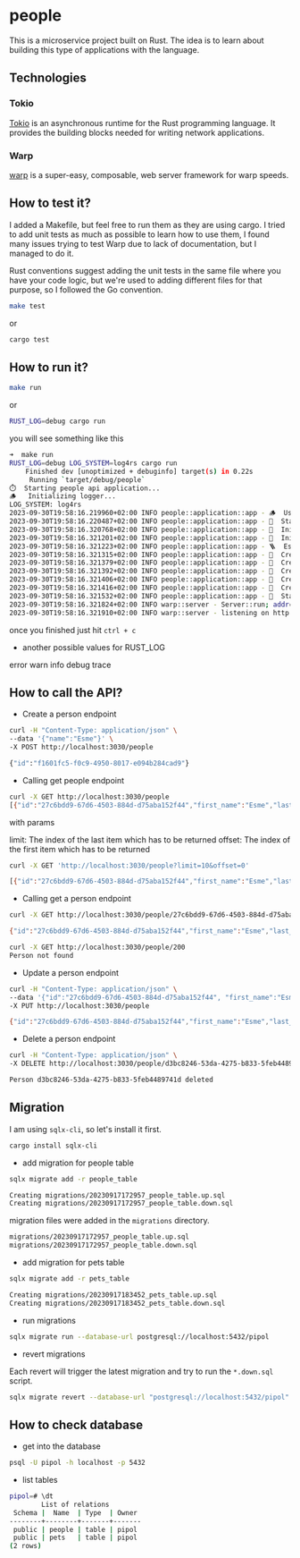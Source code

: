 # people

This is a microservice project built on Rust. The idea is to learn about building this type of applications with the language.

## Technologies

### Tokio
[Tokio](https://tokio.rs) is an asynchronous runtime for the Rust programming language. It provides the building blocks needed for writing network applications.

### Warp
[warp](https://docs.rs/warp/latest/warp/) is a super-easy, composable, web server framework for warp speeds.

## How to test it?

I added a Makefile, but feel free to run them as they are using cargo. I tried to add unit tests as much as possible to learn how to use them, I found many issues trying to test Warp due to lack of documentation, but I managed to do it.

Rust conventions suggest adding the unit tests in the same file where you have your code logic, but we're used to adding different files for that purpose, so I followed the Go convention.

```sh
make test
```

or

```sh
cargo test
```

## How to run it?

```sh
make run
```

or

```sh
RUST_LOG=debug cargo run
```

you will see something like this

```sh
➜  make run
RUST_LOG=debug LOG_SYSTEM=log4rs cargo run
    Finished dev [unoptimized + debuginfo] target(s) in 0.22s
     Running `target/debug/people`
⏱️	Starting people api application...
🪵	Initializing logger...
LOG_SYSTEM: log4rs
2023-09-30T19:58:16.219960+02:00 INFO people::application::app - 🪵	Using log4rs
2023-09-30T19:58:16.220487+02:00 INFO people::application::app - 🗿	Starting database connection...
2023-09-30T19:58:16.320768+02:00 INFO people::application::app - 🔎	Initializing censorious mechanism...
2023-09-30T19:58:16.321201+02:00 INFO people::application::app - 🔮	Initializing people handler...
2023-09-30T19:58:16.321223+02:00 INFO people::application::app - 🪜 	Establishing API routes...
2023-09-30T19:58:16.321315+02:00 INFO people::application::app - 👥	Creating people endpoint: GET /people
2023-09-30T19:58:16.321379+02:00 INFO people::application::app - 👤	Creating get person endpoint: GET /people/{id}
2023-09-30T19:58:16.321392+02:00 INFO people::application::app - 👤	Creating update person endpoint: PUT /people
2023-09-30T19:58:16.321406+02:00 INFO people::application::app - 👤	Creating add person endpoint: POST /people
2023-09-30T19:58:16.321416+02:00 INFO people::application::app - 👤	Creating delete person endpoint: DELETE /people/{id}
2023-09-30T19:58:16.321532+02:00 INFO people::application::app - 🍏	Starting server at :3030
2023-09-30T19:58:16.321824+02:00 INFO warp::server - Server::run; addr=127.0.0.1:3030
2023-09-30T19:58:16.321910+02:00 INFO warp::server - listening on http://127.0.0.1:3030
```

once you finished just hit `ctrl + c`

* another possible values for RUST_LOG

error
warn
info
debug
trace

## How to call the API?

* Create a person endpoint

```sh
curl -H "Content-Type: application/json" \
--data '{"name":"Esme"}' \
-X POST http://localhost:3030/people

{"id":"f1601fc5-f0c9-4950-8017-e094b284cad9"}
```

* Calling get people endpoint

```sh
curl -X GET http://localhost:3030/people
[{"id":"27c6bdd9-67d6-4503-884d-d75aba152f44","first_name":"Esme","last_name":"Esme"},{"id":"d49aed14-b5b0-4e49-972f-f823817ed93d","first_name":"Fernando","last_name":"Fernando"}]
```

with params

limit: The index of the last item which has to be returned
offset: The index of the first item which has to be returned

```sh
curl -X GET 'http://localhost:3030/people?limit=10&offset=0'

[{"id":"27c6bdd9-67d6-4503-884d-d75aba152f44","first_name":"Esme","last_name":"Esme"},{"id":"d49aed14-b5b0-4e49-972f-f823817ed93d","first_name":"Fernando","last_name":"Fernando"}]
```

* Calling get a person endpoint

```sh
curl -X GET http://localhost:3030/people/27c6bdd9-67d6-4503-884d-d75aba152f44

{"id":"27c6bdd9-67d6-4503-884d-d75aba152f44","first_name":"Esme","last_name":"Esme"}
```

```sh
curl -X GET http://localhost:3030/people/200
Person not found
```

* Update a person endpoint

```sh
curl -H "Content-Type: application/json" \
--data '{"id":"27c6bdd9-67d6-4503-884d-d75aba152f44", "first_name":"Esme", "last_name":"Emse"}' \
-X PUT http://localhost:3030/people

{"id":"27c6bdd9-67d6-4503-884d-d75aba152f44","first_name":"Esme","last_name":"Emse"}
```

* Delete a person endpoint

```sh
curl -H "Content-Type: application/json" \
-X DELETE http://localhost:3030/people/d3bc8246-53da-4275-b833-5feb4489741d

Person d3bc8246-53da-4275-b833-5feb4489741d deleted
```

## Migration

I am using `sqlx-cli`, so let's install it first.

```sh
cargo install sqlx-cli
```

* add migration for people table

```sh
sqlx migrate add -r people_table

Creating migrations/20230917172957_people_table.up.sql
Creating migrations/20230917172957_people_table.down.sql
```

migration files were added in the `migrations` directory.

```sh
migrations/20230917172957_people_table.up.sql
migrations/20230917172957_people_table.down.sql
```

* add migration for pets table

```sh
sqlx migrate add -r pets_table

Creating migrations/20230917183452_pets_table.up.sql
Creating migrations/20230917183452_pets_table.down.sql
```

* run migrations

```sh
sqlx migrate run --database-url postgresql://localhost:5432/pipol
```

* revert migrations

Each revert will trigger the latest migration and try to run the `*.down.sql` script.

```sh
sqlx migrate revert --database-url "postgresql://localhost:5432/pipol"
```

## How to check database

* get into the database
```sh
psql -U pipol -h localhost -p 5432
```

* list tables
```sh
pipol=# \dt
        List of relations
 Schema |  Name  | Type  | Owner
--------+--------+-------+-------
 public | people | table | pipol
 public | pets   | table | pipol
(2 rows)
```